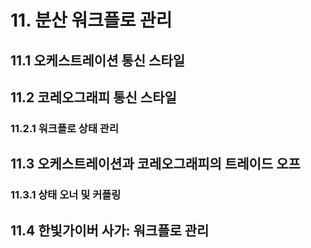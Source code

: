 # 11. 분산 워크플로 관리
## 11.1 오케스트레이션 통신 스타일

## 11.2 코레오그래피 통신 스타일
### 11.2.1 워크플로 상태 관리

## 11.3 오케스트레이션과 코레오그래피의 트레이드 오프
### 11.3.1 상태 오너 및 커플링

## 11.4 한빛가이버 사가: 워크플로 관리

